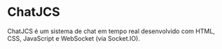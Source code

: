 # ChatJCS
ChatJCS é um sistema de chat em tempo real desenvolvido com HTML, CSS, JavaScript e WebSocket (via Socket.IO).

